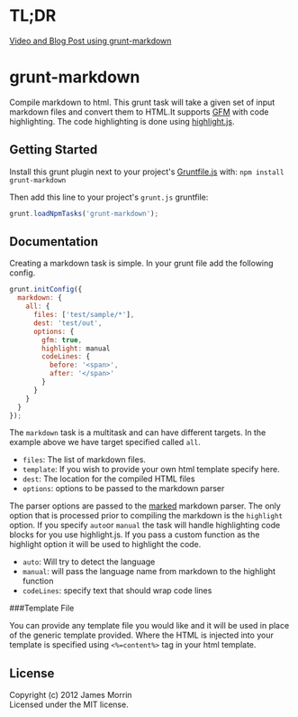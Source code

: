 # TL;DR
[Video and Blog Post using
grunt-markdown](http://treasonx.com/articles/GruntMarkDown.html)

# grunt-markdown

Compile markdown to html. This grunt task will take a given set of input markdown files and convert them to HTML.It supports [GFM](http://github.github.com/github-flavored-markdown/) with code highlighting. The code highlighting is done using [highlight.js](http://softwaremaniacs.org/soft/highlight/en/).

## Getting Started
Install this grunt plugin next to your project's [Gruntfile.js][getting_started] with: `npm install grunt-markdown`

Then add this line to your project's `grunt.js` gruntfile:

```javascript
grunt.loadNpmTasks('grunt-markdown');
```

[grunt]: http://gruntjs.com/
[getting_started]: https://github.com/gruntjs/grunt/blob/master/docs/getting_started.md

## Documentation
Creating a markdown task is simple. In your grunt file add the following config.

```javascript
grunt.initConfig({
  markdown: {
    all: {
      files: ['test/sample/*'],
      dest: 'test/out',
      options: {
        gfm: true,
        highlight: manual
        codeLines: {
          before: '<span>',
          after: '</span>'
        }
      }
    }  
  }  
});

````

The `markdown` task is a multitask and can have different targets. In the example above we have target specified called `all`.

* `files`: The list of markdown files.
* `template`: If you wish to provide your own html template specify here.
* `dest`: The location for the compiled HTML files
* `options`: options to be passed to the markdown parser

The parser options are passed to the [marked](https://github.com/chjj/marked) markdown parser. The only option that is processed prior to compiling the markdown is the `highlight` option. If you specify `auto`or `manual` the task will handle highlighting code blocks for you use highlight.js. If you pass a custom function as the highlight option it will be used to highlight the code.

* `auto`: Will try to detect the language
* `manual`: will pass the language name from markdown to the highlight function
* `codeLines`: specify text that should wrap code lines


###Template File

You can provide any template file you would like and it will be used in place of the generic template provided. Where the HTML is injected into your template is specified using `<%=content%>` tag in your html template.

## License
Copyright (c) 2012 James Morrin  
Licensed under the MIT license.
